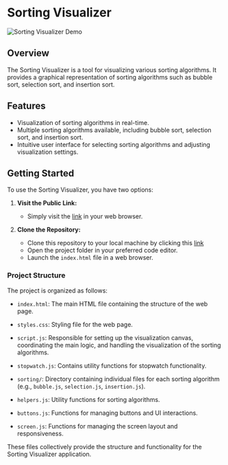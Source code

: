 # Sorting Visualizer

![Sorting Visualizer Demo](assets/demo.gif)

## Overview

The Sorting Visualizer is a tool for visualizing various sorting algorithms. It provides a graphical representation of sorting algorithms such as bubble sort, selection sort, and insertion sort.

## Features

- Visualization of sorting algorithms in real-time.
- Multiple sorting algorithms available, including bubble sort, selection sort, and insertion sort.
- Intuitive user interface for selecting sorting algorithms and adjusting visualization settings.

## Getting Started

To use the Sorting Visualizer, you have two options:

1. **Visit the Public Link:**
   - Simply visit the [link](https://talalzeini.github.io/sorting-visualizer/) in your web browser.
  
2. **Clone the Repository:**
   - Clone this repository to your local machine by clicking this [link](https://github.com/talalzeini/sorting-visualizer/archive/master.zip)
   - Open the project folder in your preferred code editor.
   - Launch the `index.html` file in a web browser.

### Project Structure

The project is organized as follows:

- `index.html`: The main HTML file containing the structure of the web page.
  
- `styles.css`: Styling file for the web page.
- `script.js`: Responsible for setting up the visualization canvas, coordinating the main logic, and handling the visualization of the sorting algorithms.
- `stopwatch.js`: Contains utility functions for stopwatch functionality.
- `sorting/`: Directory containing individual files for each sorting algorithm (e.g., `bubble.js`, `selection.js`, `insertion.js`).
- `helpers.js`: Utility functions for sorting algorithms.
- `buttons.js`: Functions for managing buttons and UI interactions.
- `screen.js`: Functions for managing the screen layout and responsiveness.

These files collectively provide the structure and functionality for the Sorting Visualizer application.
